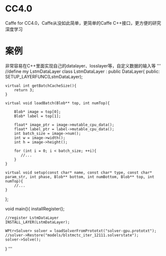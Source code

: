 # CC4.0
Caffe for CC4.0，Caffe从没如此简单，更简单的Caffe C++接口，更方便的研究深度学习

# 案例
非常容易在C++里面实现自己的datalayer、losslayer等，自定义数据的输入等
'''
//define my LstmDataLayer
class LstmDataLayer : public DataLayer{
public:
    SETUP_LAYERFUNC(LstmDataLayer);

    virtual int getBatchCacheSize(){
        return 3;
    }

    virtual void loadBatch(Blob** top, int numTop){

        Blob* image = top[0];
        Blob* label = top[1];

        float* image_ptr = image->mutable_cpu_data();
        float* label_ptr = label->mutable_cpu_data();
        int batch_size = image->num();
        int w = image->width();
        int h = image->height();

        for (int i = 0; i < batch_size; ++i){
           //...
        }
    }

    virtual void setup(const char* name, const char* type, const char* param_str, int phase, Blob** bottom, int numBottom, Blob** top, int numTop){
        //...
    }
};

void main(){
    installRegister();

    //register LstmDataLayer
    INSTALL_LAYER(LstmDataLayer);

    WPtr<Solver> solver = loadSolverFromPrototxt("solver-gpu.prototxt");
    //solver->Restore("models/blstmctc_iter_12111.solverstate");
    solver->Solve();
}
'''